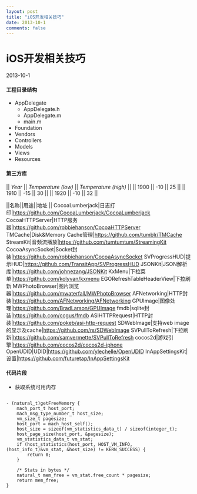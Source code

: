 ```yaml
---
layout: post
title: "iOS开发相关技巧"
date: 2013-10-1
comments: false
---
```

# iOS开发相关技巧
2013-10-1

#### 工程目录结构

* AppDelegate
	* AppDelegate.h
	* AppDelegate.m
	* main.m
* Foundation
* Vendors
* Controllers
* Models
* Views
* Resources

#### 第三方库

|| *Year* || *Temperature (low)* || *Temperature (high)* ||
|| 1900 || -10 || 25 ||
|| 1910 || -15 || 30 ||
|| 1920 || -10 || 32 ||


||名称||用途||地址
||
CocoaLumberjack|日志打印|https://github.com/CocoaLumberjack/CocoaLumberjack
CocoaHTTPServer|HTTP服务器|https://github.com/robbiehanson/CocoaHTTPServer
TMCache|Disk&Memory Cache管理|https://github.com/tumblr/TMCache
StreamKit|音频流播放|https://github.com/tumtumtum/StreamingKit
CocoaAsyncSocket|Socket封装|https://github.com/robbiehanson/CocoaAsyncSocket
SVProgressHUD|提示HUD|https://github.com/TransitApp/SVProgressHUD
JSONKit|JSON解析库|https://github.com/johnezang/JSONKit
KxMenu|下拉菜单|https://github.com/kolyvan/kxmenu
EGORefreshTableHeaderView|下拉刷新
MWPhotoBrowser|图片浏览器|https://github.com/mwaterfall/MWPhotoBrowser
AFNetworking|HTTP封装|https://github.com/AFNetworking/AFNetworking
GPUImage|图像处理|https://github.com/BradLarson/GPUImage
fmdb|sqlite封装|https://github.com/ccgus/fmdb
ASIHTTPRequest|HTTP封装|https://github.com/pokeb/asi-http-request
SDWebImage|支持web image的显示及cache|https://github.com/rs/SDWebImage
SVPullToRefresh|下拉刷新|https://github.com/samvermette/SVPullToRefresh
cocos2d|游戏引擎|https://github.com/cocos2d/cocos2d-iphone
OpenUDID|UDID|https://github.com/ylechelle/OpenUDID
InAppSettingsKit|设置|https://github.com/futuretap/InAppSettingsKit


#### 代码片段


* 获取系统可用内存
<pre><code>
- (natural_t)getFreeMemory {
    mach_port_t host_port;
    mach_msg_type_number_t host_size;
    vm_size_t pagesize;
    host_port = mach_host_self();
    host_size = sizeof(vm_statistics_data_t) / sizeof(integer_t);
    host_page_size(host_port, &pagesize);
    vm_statistics_data_t vm_stat;
    if (host_statistics(host_port, HOST_VM_INFO, (host_info_t)&vm_stat, &host_size) != KERN_SUCCESS) {
        return 0;
    }
    
    /* Stats in bytes */
    natural_t mem_free = vm_stat.free_count * pagesize;
    return mem_free;
}
</code></pre>